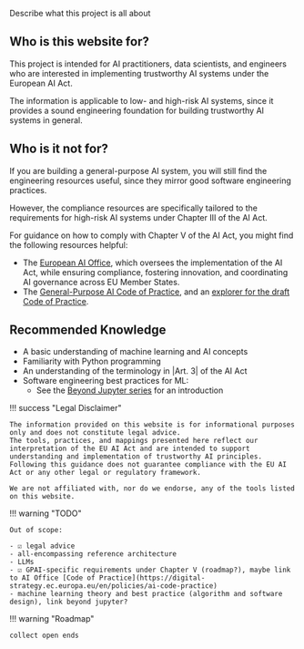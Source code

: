 Describe what this project is all about

## Who is this website for?

This project is intended for AI practitioners, data scientists, and engineers who are interested in implementing trustworthy AI systems under the European AI Act.

The information is applicable to low- and high-risk AI systems, since it provides a sound engineering foundation for building trustworthy AI systems in general.

## Who is it not for?

If you are building a general-purpose AI system, you will still find the engineering resources useful, since they mirror good software engineering practices.

However, the compliance resources are specifically tailored to the requirements for high-risk AI systems under Chapter III of the AI Act.

For guidance on how to comply with Chapter V of the AI Act, you might find the following resources helpful:

-   The [European AI Office](https://digital-strategy.ec.europa.eu/en/policies/ai-office), which oversees the implementation of the AI Act, while ensuring compliance, fostering innovation, and coordinating AI governance across EU Member States.
-   The [General-Purpose AI Code of Practice](https://digital-strategy.ec.europa.eu/en/policies/ai-code-practice), and an [explorer for the draft Code of Practice](https://code-of-practice.ai).

## Recommended Knowledge

-   A basic understanding of machine learning and AI concepts
-   Familiarity with Python programming
-   An understanding of the terminology in |Art. 3| of the AI Act
-   Software engineering best practices for ML:
    -   See the [Beyond Jupyter series](https://transferlab.ai/trainings/beyond-jupyter/) for an introduction

!!! success "Legal Disclaimer"

    The information provided on this website is for informational purposes only and does not constitute legal advice.
    The tools, practices, and mappings presented here reflect our interpretation of the EU AI Act and are intended to support understanding and implementation of trustworthy AI principles.
    Following this guidance does not guarantee compliance with the EU AI Act or any other legal or regulatory framework.

    We are not affiliated with, nor do we endorse, any of the tools listed on this website.

!!! warning "TODO"

    Out of scope:

    - ☑️ legal advice
    - all-encompassing reference architecture
    - LLMs
    - ☑️ GPAI-specific requirements under Chapter V (roadmap?), maybe link to AI Office [Code of Practice](https://digital-strategy.ec.europa.eu/en/policies/ai-code-practice)
    - machine learning theory and best practice (algorithm and software design), link beyond jupyter?

!!! warning "Roadmap"

    collect open ends
